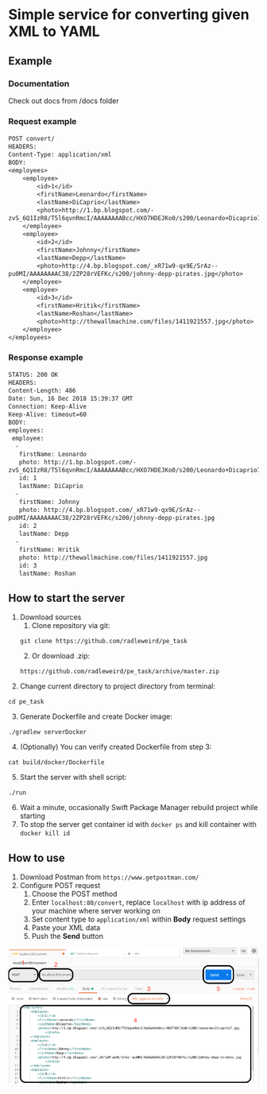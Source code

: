 # Simple service for converting given XML to YAML
## Example
### Documentation
Check out docs from /docs folder
### Request example
```
POST convert/
HEADERS:
Content-Type: application/xml
BODY:
<employees>
	<employee>
		<id>1</id>
		<firstName>Leonardo</firstName>
		<lastName>DiCaprio</lastName>
		<photo>http://1.bp.blogspot.com/-zvS_6Q1IzR8/T5l6qvnRmcI/AAAAAAAABcc/HXO7HDEJKo0/s200/Leonardo+Dicaprio7.jpg</photo>
	</employee>
	<employee>
		<id>2</id>
		<firstName>Johnny</firstName>
		<lastName>Depp</lastName>
		<photo>http://4.bp.blogspot.com/_xR71w9-qx9E/SrAz--pu0MI/AAAAAAAAC38/2ZP28rVEFKc/s200/johnny-depp-pirates.jpg</photo>
	</employee>
	<employee>
		<id>3</id>
		<firstName>Hritik</firstName>
		<lastName>Roshan</lastName>
		<photo>http://thewallmachine.com/files/1411921557.jpg</photo>
	</employee>
</employees>
```
### Response example
```
STATUS: 200 OK
HEADERS:
Content-Length: 486
Date: Sun, 16 Dec 2018 15:39:37 GMT
Connection: Keep-Alive
Keep-Alive: timeout=60
BODY:
employees: 
 employee:
  -
   firstName: Leonardo
   photo: http://1.bp.blogspot.com/-zvS_6Q1IzR8/T5l6qvnRmcI/AAAAAAAABcc/HXO7HDEJKo0/s200/Leonardo+Dicaprio7.jpg
   id: 1
   lastName: DiCaprio
  -
   firstName: Johnny
   photo: http://4.bp.blogspot.com/_xR71w9-qx9E/SrAz--pu0MI/AAAAAAAAC38/2ZP28rVEFKc/s200/johnny-depp-pirates.jpg
   id: 2
   lastName: Depp
  -
   firstName: Hritik
   photo: http://thewallmachine.com/files/1411921557.jpg
   id: 3
   lastName: Roshan
```
## How to start the server
1. Download sources
   1. Clone repository via git:
   ```
   git clone https://github.com/radleweird/pe_task
   ```
   2. Or download .zip:
   ```
   https://github.com/radleweird/pe_task/archive/master.zip
   ```
2. Change current directory to project directory from terminal:
```
cd pe_task
```
3. Generate Dockerfile and create Docker image:
```
./gradlew serverDocker
```
4. (Optionally) You can verify created Dockerfile from step 3:
```
cat build/docker/Dockerfile
```
5. Start the server with shell script:
```
./run
```
6. Wait a minute, occasionally Swift Package Manager rebuild project while starting
7. To stop the server get container id with ```docker ps``` and kill container with ```docker kill id```
## How to use
1. Download Postman from ```https://www.getpostman.com/```
2. Configure POST request
   1. Choose the POST method
   2. Enter ```localhost:80/convert```, replace ```localhost``` with ip address of your machine where server working on
   3. Set content type to ```application/xml``` within **Body** request settings
   4. Paste your XML data
   5. Push the **Send** button
<img src="screens/postman_usage.png">

